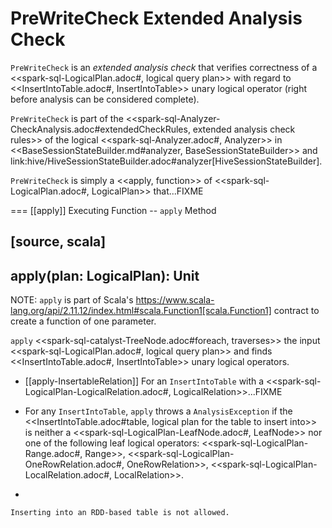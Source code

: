# PreWriteCheck Extended Analysis Check

`PreWriteCheck` is an *extended analysis check* that verifies correctness of a <<spark-sql-LogicalPlan.adoc#, logical query plan>> with regard to <<InsertIntoTable.adoc#, InsertIntoTable>> unary logical operator (right before analysis can be considered complete).

`PreWriteCheck` is part of the <<spark-sql-Analyzer-CheckAnalysis.adoc#extendedCheckRules, extended analysis check rules>> of the logical <<spark-sql-Analyzer.adoc#, Analyzer>> in <<BaseSessionStateBuilder.md#analyzer, BaseSessionStateBuilder>> and link:hive/HiveSessionStateBuilder.adoc#analyzer[HiveSessionStateBuilder].

`PreWriteCheck` is simply a <<apply, function>> of <<spark-sql-LogicalPlan.adoc#, LogicalPlan>> that...FIXME

=== [[apply]] Executing Function -- `apply` Method

[source, scala]
----
apply(plan: LogicalPlan): Unit
----

NOTE: `apply` is part of Scala's https://www.scala-lang.org/api/2.11.12/index.html#scala.Function1[scala.Function1] contract to create a function of one parameter.

`apply` <<spark-sql-catalyst-TreeNode.adoc#foreach, traverses>> the input <<spark-sql-LogicalPlan.adoc#, logical query plan>> and finds <<InsertIntoTable.adoc#, InsertIntoTable>> unary logical operators.


* [[apply-InsertableRelation]] For an `InsertIntoTable` with a <<spark-sql-LogicalPlan-LogicalRelation.adoc#, LogicalRelation>>...FIXME

* For any `InsertIntoTable`, `apply` throws a `AnalysisException` if the <<InsertIntoTable.adoc#table, logical plan for the table to insert into>> is neither a <<spark-sql-LogicalPlan-LeafNode.adoc#, LeafNode>> nor one of the following leaf logical operators: <<spark-sql-LogicalPlan-Range.adoc#, Range>>, <<spark-sql-LogicalPlan-OneRowRelation.adoc#, OneRowRelation>>, <<spark-sql-LogicalPlan-LocalRelation.adoc#, LocalRelation>>.
+
```
Inserting into an RDD-based table is not allowed.
```
